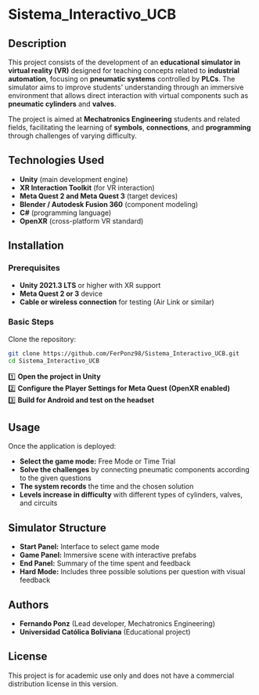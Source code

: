 # Sistema_Interactivo_UCB

## Description

This project consists of the development of an **educational simulator in virtual reality (VR)** designed for teaching concepts related to **industrial automation**, focusing on **pneumatic systems** controlled by **PLCs**. The simulator aims to improve students' understanding through an immersive environment that allows direct interaction with virtual components such as **pneumatic cylinders** and **valves**.

The project is aimed at **Mechatronics Engineering** students and related fields, facilitating the learning of **symbols**, **connections**, and **programming** through challenges of varying difficulty.

## Technologies Used

- **Unity** (main development engine)
- **XR Interaction Toolkit** (for VR interaction)
- **Meta Quest 2 and Meta Quest 3** (target devices)
- **Blender / Autodesk Fusion 360** (component modeling)
- **C#** (programming language)
- **OpenXR** (cross-platform VR standard)

## Installation

### Prerequisites

- **Unity 2021.3 LTS** or higher with XR support
- **Meta Quest 2 or 3** device
- **Cable or wireless connection** for testing (Air Link or similar)

### Basic Steps
Clone the repository:
```bash
git clone https://github.com/FerPonz98/Sistema_Interactivo_UCB.git
cd Sistema_Interactivo_UCB
```

1️⃣ **Open the project in Unity**  
2️⃣ **Configure the Player Settings for Meta Quest (OpenXR enabled)**  
3️⃣ **Build for Android and test on the headset**

## Usage

Once the application is deployed:

- **Select the game mode:** Free Mode or Time Trial  
- **Solve the challenges** by connecting pneumatic components according to the given questions  
- **The system records** the time and the chosen solution  
- **Levels increase in difficulty** with different types of cylinders, valves, and circuits  

## Simulator Structure

- **Start Panel:** Interface to select game mode  
- **Game Panel:** Immersive scene with interactive prefabs  
- **End Panel:** Summary of the time spent and feedback  
- **Hard Mode:** Includes three possible solutions per question with visual feedback  

## Authors

- **Fernando Ponz** (Lead developer, Mechatronics Engineering)  
- **Universidad Católica Boliviana** (Educational project)

## License

This project is for academic use only and does not have a commercial distribution license in this version.
